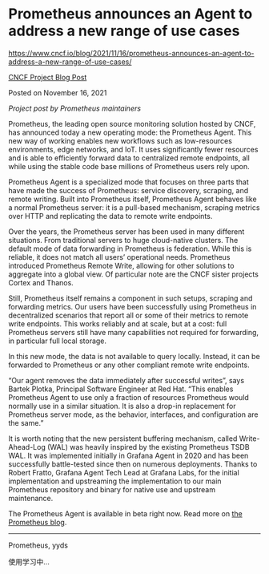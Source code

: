# Prometheus announces an Agent to address a new range of use cases		

https://www.cncf.io/blog/2021/11/16/prometheus-announces-an-agent-to-address-a-new-range-of-use-cases/



[CNCF 				Project				Blog Post](https://www.cncf.io/lf-author-category/project/)

Posted on 			November 16, 2021			 					 					

*Project post by Prometheus maintainers*

Prometheus, the leading open source monitoring solution hosted by  CNCF, has announced today a new operating mode: the Prometheus Agent.  This new way of working enables new workflows such as low-resources  environments, edge networks, and IoT. It uses significantly fewer  resources and is able to efficiently forward data to centralized remote  endpoints, all while using the stable code base millions of Prometheus  users rely upon.

Prometheus Agent is a specialized mode that focuses on three parts  that have made the success of Prometheus: service discovery, scraping,  and remote writing. Built into Prometheus itself, Prometheus Agent  behaves like a normal Prometheus server: it is a pull-based mechanism,  scraping metrics over HTTP and replicating the data to remote write  endpoints. 

Over the years, the Prometheus server has been used in many different situations. From traditional servers to huge cloud-native clusters. The default mode of data forwarding in Prometheus is federation. While this is reliable, it does not match all users’ operational needs. Prometheus introduced Prometheus Remote Write, allowing for other solutions to  aggregate into a global view. Of particular note are the CNCF sister  projects Cortex and Thanos.

Still, Prometheus itself remains a component in such setups, scraping and forwarding metrics. Our users have been successfully using  Prometheus in decentralized scenarios that report all or some of their  metrics to remote write endpoints. This works reliably and at scale, but at a cost: full Prometheus servers still have many capabilities not  required for forwarding, in particular full local storage.

In this new mode, the data is not available to query locally.  Instead, it can be forwarded to Prometheus or any other compliant remote write endpoints.

“Our agent removes the data immediately after successful writes”,  says Bartek Plotka, Principal Software Engineer at Red Hat. “This  enables Prometheus Agent to use only a fraction of resources Prometheus  would normally use in a similar situation. It is also a drop-in  replacement for Prometheus server mode, as the behavior, interfaces, and configuration are the same.”

It is worth noting that the new persistent buffering mechanism,  called Write-Ahead-Log (WAL) was heavily inspired by the existing  Prometheus TSDB WAL. It was implemented initially in Grafana Agent in  2020 and has been successfully battle-tested since then on numerous  deployments. Thanks to Robert Fratto, Grafana Agent Tech Lead at Grafana Labs, for the initial implementation and upstreaming the implementation to our main Prometheus repository and binary for native use and  upstream maintenance.

The Prometheus Agent is available in beta right now. Read more on [the Prometheus blog](https://prometheus.io/blog/).



------

Prometheus, yyds

使用学习中...

